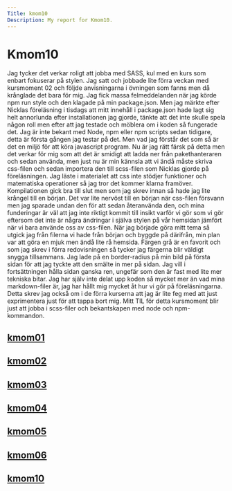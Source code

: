 ```yaml
---
Title: kmom10
Description: My report for Kmom10.
---
```


Kmom10
==========================
Jag tycker det verkar roligt att jobba med SASS, kul med en kurs som enbart fokuserar på stylen.
Jag satt och jobbade lite förra veckan med kursmoment 02 och följde anvisningarna i övningen som fanns
men då krånglade det bara för mig. Jag fick massa felmeddelanden när jag körde npm run style och den klagade
på min package.json. Men jag märkte efter Nicklas föreläsning i tisdags att mitt innehåll i package.json
hade lagt sig helt annorlunda efter installationen jag gjorde, tänkte att det inte skulle spela någon roll
men efter att jag testade och möblera om i koden så fungerade det.
Jag är inte bekant med Node, npm eller npm scripts sedan tidigare, detta är första gången jag testar på det.
Men vad jag förstår det som så är det en miljö för att köra javascript program. Nu är jag rätt färsk på detta
men det verkar för mig som att det är smidigt att ladda ner från pakethanteraren och sedan använda, men just
nu är min kännsla att vi ändå måste skriva css-filen och sedan importera den till scss-filen som Nicklas gjorde på föreläsningen. Jag läste i materialet att css inte stödjer funktioner och matematiska operationer så jag tror det
kommer klarna framöver.
Kompilationen gick bra till slut men som jag skrev innan så hade jag lite krångel till en början. Det var lite
nervöst till en början när css-filen försvann men jag sparade undan den för att sedan återanvända den, och mina funderingar
är väl att jag inte riktigt kommit till insikt varför vi gör som vi gör eftersom det inte är några ändringar i själva stylen
på vår hemsidan jämfört när vi bara använde oss av css-filen.
När jag började göra mitt tema så utgick jag från filerna vi hade från början och byggde på därifrån, min plan var att
göra en mjuk men ändå lite rå hemsida. Färgen grå är en favorit och som jag skrev i förra redovisningen så tycker jag
färgerna blir väldigt snygga tillsammans. Jag lade på en border-radius på min bild på första sidan för att jag tyckte
att den smälte in mer på sidan. Jag vill i fortsättningen hålla sidan ganska ren, ungefär som den är fast med lite mer
tekniska bitar. Jag har själv inte delat upp koden så mycket mer än vad mina markdown-filer är, jag har hållt mig mycket åt
hur vi gör på föreläsningarna. Detta skrev jag också om i de förra kurserna att jag är lite feg med att just exprimentera just för att tappa bort mig.
Mitt TIL för detta kursmoment blir just att jobba i scss-filer och bekantskapen med node och npm-kommandon.

<div class="sidemenu">
<a href="kmom01"><h2>kmom01</h2></a>
<a href="kmom02"><h2>kmom02</h2></a>
<a href="kmom03"><h2>kmom03</h2></a>
<a href="kmom04"><h2>kmom04</h2></a>
<a href="kmom05"><h2>kmom05</h2></a>
<a href="kmom06"><h2>kmom06</h2></a>
<a href="kmom10"><h2>kmom10</h2></a>
</div>
<div class="sideContent">

</div>
